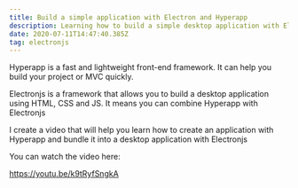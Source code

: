 ```yaml
---
title: Build a simple application with Electron and Hyperapp
description: Learning how to build a simple desktop application with Electron and Hyperapp
date: 2020-07-11T14:47:40.385Z
tag: electronjs
---
```


Hyperapp is a fast and lightweight front-end framework. It can help you build your project or MVC quickly.

Electronjs is a framework that allows you to build a desktop application using HTML, CSS and JS. It means you can combine Hyperapp with Electronjs

I create a video that will help you learn how to create an application with Hyperapp and bundle it into a desktop application with Electronjs

You can watch the video here:

https://youtu.be/k9tRyfSngkA
